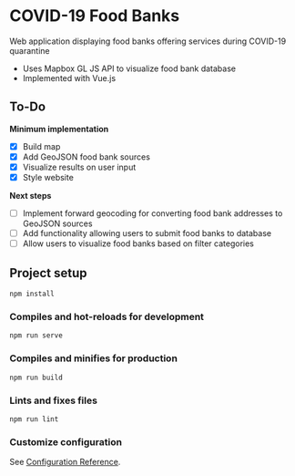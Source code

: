 # COVID-19 Food Banks

Web application displaying food banks offering services during COVID-19 quarantine 

* Uses Mapbox GL JS API to visualize food bank database
* Implemented with Vue.js

## To-Do

**Minimum implementation**

- [x] Build map 
- [x] Add GeoJSON food bank sources
- [x] Visualize results on user input
- [x] Style website

**Next steps**
- [ ] Implement forward geocoding for converting food bank addresses to GeoJSON sources
- [ ] Add functionality allowing users to submit food banks to database
- [ ] Allow users to visualize food banks based on filter categories

## Project setup
```
npm install
```

### Compiles and hot-reloads for development
```
npm run serve
```

### Compiles and minifies for production
```
npm run build
```

### Lints and fixes files
```
npm run lint
```

### Customize configuration
See [Configuration Reference](https://cli.vuejs.org/config/).
